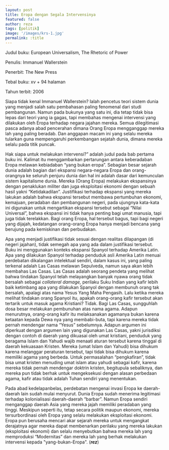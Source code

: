 ```yaml
---
layout: post
title: Eropa dengan Segala Intervensinya
featured: false
author: reza
tags: [politik]
image: '/images/krs-1.jpg'
permalink: :title
---
```


Judul buku: European Universalism, The Rhetoric of Power

Penulis: Immanuel Wallerstein

Penerbit: The New Press

Tebal buku: xv + 94 halaman

Tahun terbit: 2006

Siapa tidak kenal Immanuel Wallerstein? Ialah pencetus teori sistem dunia yang menjadi salah satu pembahasan paling fenomenal dari studi pembangunan. Namun pada bukunya yang satu ini, dia tetap tidak bisa lepas dari teori yang ia gagas, tapi membahas mengenai intervensi yang dilakukan oleh Eropa terhadap negara jajahan mereka. Semua dilegitimasi pasca adanya abad pencerahan dimana Orang Eropa mengganggap mereka lah yang paling beradab. Dan anggapan macam ini yang selalu mereka tularkan guna mempengaruhi perkembangan sejatah dunia, dimana mereka selalu pada titik puncak.

Hak siapa untuk melakukan intervensi?” adalah judul pada bab pertama buku ini. Kalimat itu menggambarkan pertarungan antara keberadaban Eropa melawan kebiadaban “yang bukan eropa”. Sebagian besar sejarah dunia adalah bagian dari ekspansi negara-negara Eropa dan orang-orangnya ke seluruh penjuru dunia dan hal ini adalah dasar dari kemunculan sistem kapitalisme dunia. Mereka (Orang Eropa) melakukan ekspansinya dengan penaklukan militer dan juga eksploitasi ekonomi dengan sebuah hasil yakni “Ketidakadilan”. Justifikasi terhadap ekspansi yang mereka lakukan adalah bahwa ekspansi tersebut membawa pertumbuhan ekonomi, kemajuan, peradaban dan pembangunan negeri, pada ujungnya kata-kata ini digunakan untuk mengartikan ekspansi tersebut sebagai “Nilai Universal”, bahwa ekspansi ini tidak hanya penting bagi umat manusia, tapi juga tidak terelakkan. Bagi orang Eropa, hal tersebut bagus, tapi bagi negeri yang dijajah, kedatangan orang-orang Eropa hanya menjadi bencana yang berujung pada kemiskinan dan perbudakan.

Apa yang menjadi justifikasi tidak sesuai dengan realitas dilapangan (di negeri jajahan), tidak semegah apa yang ada dalam justifikasi tersebut. Buku ini menggunakan konteks ekspansi Spanyol terhadap Amerika Latin. Apa yang dilakukan Spanyol terhadap penduduk asli Amerika Latin menuai perdebatan dikalangan intelektual sendiri, dalam kasus ini, yang paling terkenal adalah Las Casas melawan Sepulveda, namun saya akan lebih membahas Las Casas. Las Casas adalah seorang pendeta yang melihat bahwa tindakan Spanyol telah melayangkan banyak nyawa orang tidak bersalah sebagai _collateral damage,_ perilaku Suku Indian yang kafir lebih baik ketimbang apa yang dilakukan Spanyol dengan membunuh orang tak bersalah, apalagi atas nama Yesus Yang Maha Pengasih. Lalu ketika mereka melihat tindakan orang Spanyol itu, apakah orang-orang kafir tersebut akan tertarik untuk masuk agama Kristiani? Tidak. Bagi Las Casas, sungguhlah dosa besar melakukan pembunuhan atas nama agama. Adapun menurutnya, orang-orang kafir itu melaksanakan agamanya bukan karena ketaatan kepada Dewa nya yang membabi-buta, tapi karena mereka tidak pernah mendengar nama “Yesus” sebelumnya. Adapun argumen ini diperkuat dengan argumen lain yang digunakan Las Casas, yakni jurisdiksi dengan contoh di daerah yang dikuasai oleh umat kristiani, penduduk yang beragama Islam dan Yahudi wajib menaati aturan tersebut karena tinggal di daerah kekuasaan Kristen. Mereka (umat Islam dan Yahudi) bisa dihukum karena melanggar peraturan tersebut, tapi tidak bisa dihukum karena memiliki agama yang berbeda. Untuk permasalahan “pengkafiran”, tidak bisa umat kristen menuding umat islam atau yahudi sebagai kafir, karena mereka tidak pernah mendengar doktrin kristen, begitupula sebaliknya, dan mereka pun tidak berhak untuk mengeksekusi dengan alasan perbedaan agama, kafir atau tidak adalah Tuhan sendiri yang menentukan.

Pada abad kedelapanbelas, perdebatan mengenai invasi Eropa ke daerah-daerah lain sudah mulai menyurut. Dunia Eropa sudah menerima legitimasi terhadap kolonialisasi daerah-daerah “barbar”. Namun Eropa sendiri menganggap daerah Asia yang mereka jajah memiliki peradaban yang tinggi. Meskipun seperti itu, tetap secara politik maupun ekonomi, mereka tersurbordinasi oleh Eropa yang selalu melakukan eksploitasi ekonomi. Eropa pun berusaha mencari akar sejarah mereka untuk mengangkat derajatnya agar mereka dapat membenarkan perilaku yang mereka lakukan (eksploitasi ekonomi) dan selalu menyebutkan bahwa mereka lah yang memproduksi “Modernitas” dan mereka lah yang berhak melakukan intervensi kepada "yang-bukan-Eropa". (**_rez_**)
